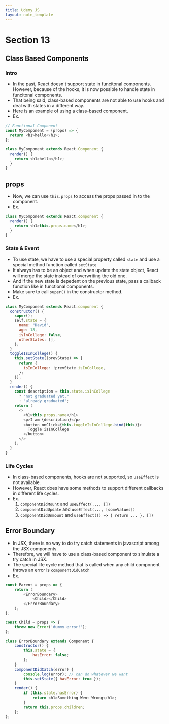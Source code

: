 ```yaml
---
title: Udemy JS
layout: note_template
---
```


# Section 13

## Class Based Components

### Intro

- In the past, React doesn't support state in funcitonal components. However, because of the hooks, it is now possible to handle state in funcitonal components.
- That being said, class-based components are not able to use hooks and deal with states in a different way.
- Here is an example of using a class-based component.
- Ex.

```js
// Functional Component
const MyComponent = (props) => {
  return <h1>hello</h1>;
};

class MyComponent extends React.Component {
  render() {
    return <h1>hello</h1>;
  }
}
```

## props

- Now, we can use `this.props` to access the props passed in to the component.
- Ex.

```js
class MyComponent extends React.component {
  render() {
    return <h1>this.props.name</h1>;
  }
}
```

### State & Event

- To use state, we have to use a special property called `state` and use a special method function called `setState`
- It always has to be an object and when update the state object, React will merge the state instead of overwriting the old one.
- And if the new state is depedent on the previous state, pass a callback function like in functional components.
- Make sure to call `super()` in the constructor method.
- Ex.

```js
class MyComponent extends React.component {
  constructor() {
    super();
    self.state = {
      name: "David",
      age: 18,
      isInCollege: false,
      otherStates: [],
    };
  }
  toggleIsInCollege() {
    this.setState((prevState) => {
      return {
        isInCollege: !prevState.isInCollege,
      };
    });
  }
  render() {
    const description = this.state.isInCollege
      ? "not graduated yet."
      : "already graduated";
    return (
      <>
        <h1>this.props.name</h1>
        <p>I am {description}</p>
        <button onClick={this.toggleIsInCollege.bind(this)}>
          Toggle isInCollege
        </button>
      </>
    );
  }
}
```

### Life Cycles

- In class-based components, hooks are not supported, so `useEffect` is not available.
- However, React does have some methods to support different callbacks in different life cycles.
- Ex.
  1. `componentDidMount` and `useEffect(..., [])`
  2. `componentDidUpdate` and `useEffect(..., [someValues])`
  3. `componentDidUnmount` and `useEffect(() => { return ... }, [])`

## Error Boundary

- In JSX, there is no way to do try catch statements in javascript among the JSX components.
- Therefore, we will have to use a class-based component to simulate a try catch in JSX.
- The special life cycle method that is called when any child component throws an error is `componentDidCatch`
- Ex.

```js
const Parent = props => {
    return (
        <ErrorBoundary>
            <Child></Child>
        </ErrorBoundary>
    );
};

const Child = props => {
    throw new Error('dummy error!');
};

class ErrorBoundary extends Component {
    constructor() {
        this.state = {
            hasError: false;
        };
    }
    componentDidCatch(error) {
        console.log(error); // can do whatever we want
        this.setState({ hasError: true });
    }
    render() {
        if (this.state.hasError) {
            return <h1>Something Went Wrong</h1>;
        }
        return this.props.children;
    };
};
```
